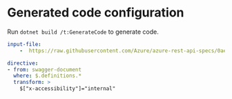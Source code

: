 # Generated code configuration

Run `dotnet build /t:GenerateCode` to generate code.

``` yaml
input-file:
    -  https://raw.githubusercontent.com/Azure/azure-rest-api-specs/0ae35fd0c27e0f06004d820e75a13c615b9c2e96/specification/applicationinsights/data-plane/Monitor.Exporters/preview/2020-09-15_Preview/swagger.json
```

``` yaml
directive:
- from: swagger-document
  where: $.definitions.*
  transform: >
    $["x-accessibility"]="internal"
```
